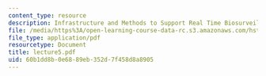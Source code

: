 ```yaml
---
content_type: resource
description: Infrastructure and Methods to Support Real Time Biosurveillance
file: /media/https%3A/open-learning-course-data-rc.s3.amazonaws.com/hst-950j-medical-computing-spring-2003/60b1dd8b0e6889eb352d7f458d8a8905_lecture5.pdf
file_type: application/pdf
resourcetype: Document
title: lecture5.pdf
uid: 60b1dd8b-0e68-89eb-352d-7f458d8a8905
---
```

